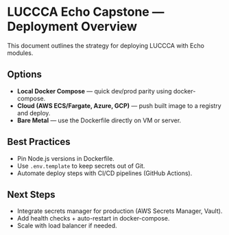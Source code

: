 # LUCCCA Echo Capstone — Deployment Overview

This document outlines the strategy for deploying LUCCCA with Echo modules.

## Options
- **Local Docker Compose** — quick dev/prod parity using docker-compose.
- **Cloud (AWS ECS/Fargate, Azure, GCP)** — push built image to a registry and deploy.
- **Bare Metal** — use the Dockerfile directly on VM or server.

## Best Practices
- Pin Node.js versions in Dockerfile.
- Use `.env.template` to keep secrets out of Git.
- Automate deploy steps with CI/CD pipelines (GitHub Actions).

## Next Steps
- Integrate secrets manager for production (AWS Secrets Manager, Vault).
- Add health checks + auto-restart in docker-compose.
- Scale with load balancer if needed.
